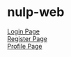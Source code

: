 # nulp-web

[Login Page](https://ivanshkvir.github.io/nulp-web/src/templates/login.html)  
[Register Page](https://ivanshkvir.github.io/nulp-web/src/templates/signup.html)  
[Profile Page](https://ivanshkvir.github.io/nulp-web/src/templates/profile.html)
